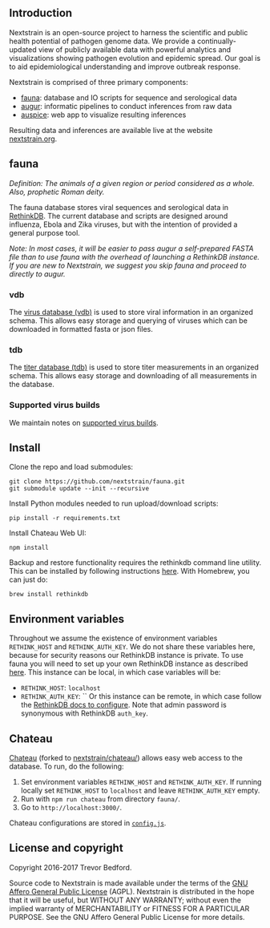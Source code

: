 ## Introduction

Nextstrain is an open-source project to harness the scientific and public health potential of pathogen genome data. We provide a continually-updated view of publicly available data with powerful analytics and visualizations showing pathogen evolution and epidemic spread. Our goal is to aid epidemiological understanding and improve outbreak response.

Nextstrain is comprised of three primary components:

* [fauna](https://github.com/nextstrain/fauna): database and IO scripts for sequence and serological data
* [augur](https://github.com/nextstrain/augur): informatic pipelines to conduct inferences from raw data
* [auspice](https://github.com/nextstrain/auspice): web app to visualize resulting inferences

Resulting data and inferences are available live at the website [nextstrain.org](http://nextstrain.org).

## fauna

*Definition: The animals of a given region or period considered as a whole. Also, prophetic Roman deity.*

The fauna database stores viral sequences and serological data in [RethinkDB](RETHINKDB.md). The current database and scripts are designed around influenza, Ebola and Zika viruses, but with the intention of provided a general purpose tool.

_Note: In most cases, it will be easier to pass augur a self-prepared FASTA file than to use fauna with the overhead of launching a RethinkDB instance. If you are new to Nextstrain, we suggest you skip fauna and proceed to directly to augur._

### vdb

The [virus database (vdb)](vdb/) is used to store viral information in an organized schema. This allows easy storage and querying of viruses which can be downloaded in formatted fasta or json files.

### tdb

The [titer database (tdb)](tdb/) is used to store titer measurements in an organized schema. This allows easy storage and downloading of all measurements in the database.

### Supported virus builds

We maintain notes on [supported virus builds](builds/).

## Install

Clone the repo and load submodules:

    git clone https://github.com/nextstrain/fauna.git
    git submodule update --init --recursive

Install Python modules needed to run upload/download scripts:

    pip install -r requirements.txt

Install Chateau Web UI:

    npm install

Backup and restore functionality requires the rethinkdb command line utility. This can be installed by following instructions [here](http://www.rethinkdb.com/docs/install/). With Homebrew, you can just do:

    brew install rethinkdb

## Environment variables

Throughout we assume the existence of environment variables `RETHINK_HOST` and `RETHINK_AUTH_KEY`. We do not share these variables here, because for security reasons our RethinkDB instance is private. To use fauna you will need to set up your own RethinkDB instance as described [here](RETHINKDB.md). This instance can be local, in which case variables will be:
* `RETHINK_HOST`: `localhost`
* `RETHINK_AUTH_KEY`: ``
Or this instance can be remote, in which case follow the [RethinkDB docs to configure](https://rethinkdb.com/docs/security/#securing-the-web-interface). Note that admin password is synonymous with RethinkDB `auth_key`.

## Chateau

[Chateau](https://github.com/neumino/chateau) (forked to [nextstrain/chateau/](https://github.com/nextstrain/chateau/tree/timestamp)) allows easy web access to the database. To run, do the following:

1. Set environment variables `RETHINK_HOST` and `RETHINK_AUTH_KEY`. If running locally set `RETHINK_HOST` to `localhost` and leave `RETHINK_AUTH_KEY` empty.
2. Run with `npm run chateau` from directory `fauna/`.
3. Go to `http://localhost:3000/`.

Chateau configurations are stored in [`config.js`](config.js).

## License and copyright

Copyright 2016-2017 Trevor Bedford.

Source code to Nextstrain is made available under the terms of the [GNU Affero General Public License](LICENSE.txt) (AGPL). Nextstrain is distributed in the hope that it will be useful, but WITHOUT ANY WARRANTY; without even the implied warranty of MERCHANTABILITY or FITNESS FOR A PARTICULAR PURPOSE. See the GNU Affero General Public License for more details.
